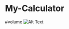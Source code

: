 # My-Calculator
#volume
![Alt Text](https://github.com/leo-chan1020/My-Calculator/blob/master/Screenshot_20200727-213959_My_Calculator.jpg)
